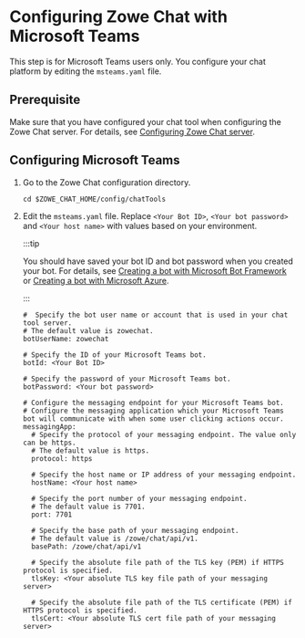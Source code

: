 # Configuring Zowe Chat with Microsoft Teams

This step is for Microsoft Teams users only. You configure your chat platform by editing the `msteams.yaml` file.

## Prerequisite

Make sure that you have configured your chat tool when configuring the Zowe Chat server. For details, see [Configuring Zowe Chat server](chat_configure_server.md).

## Configuring Microsoft Teams

1. Go to the Zowe Chat configuration directory.

   ```
   cd $ZOWE_CHAT_HOME/config/chatTools
   ```

1. Edit the `msteams.yaml` file. Replace `<Your Bot ID>`, `<Your bot password>` and `<Your host name>` with values based on your environment.
   
   :::tip

   You should have saved your bot ID and bot password when you created your bot. For details, see [Creating a bot with Microsoft Bot Framework](chat_prerequisite_teams_create_bot_framework.md) or [Creating a bot with Microsoft Azure](chat_prerequisite_teams_create_bot_azure.md).

   :::

   ```
   #  Specify the bot user name or account that is used in your chat tool server.
   # The default value is zowechat.
   botUserName: zowechat

   # Specify the ID of your Microsoft Teams bot.
   botId: <Your Bot ID>

   # Specify the password of your Microsoft Teams bot.
   botPassword: <Your bot password>

   # Configure the messaging endpoint for your Microsoft Teams bot.
   # Configure the messaging application which your Microsoft Teams bot will communicate with when some user clicking actions occur.
   messagingApp:
     # Specify the protocol of your messaging endpoint. The value only can be https.
     # The default value is https.
     protocol: https

     # Specify the host name or IP address of your messaging endpoint.
     hostName: <Your host name>

     # Specify the port number of your messaging endpoint.
     # The default value is 7701.
     port: 7701
  
     # Specify the base path of your messaging endpoint.
     # The default value is /zowe/chat/api/v1.
     basePath: /zowe/chat/api/v1

     # Specify the absolute file path of the TLS key (PEM) if HTTPS protocol is specified.  
     tlsKey: <Your absolute TLS key file path of your messaging server>

     # Specify the absolute file path of the TLS certificate (PEM) if HTTPS protocol is specified.
     tlsCert: <Your absolute TLS cert file path of your messaging server>
   ```
